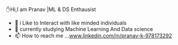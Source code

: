 ✋Hi,I am Pranav |ML & DS Enthausist
- 👀 i Like to Interact with like minded individuals
- 🌱 currently studying Machine Learning And Data science
- 📫 How to reach me ...www.linkedin.com/in/pranav-k-978173292



<!---
prnvdcoder/prnvdcoder is a ✨ special ✨ repository because its `README.md` (this file) appears on your GitHub profile.
You can click the Preview link to take a look at your changes.
--->
